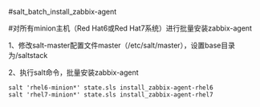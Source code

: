 #salt_batch_install_zabbix-agent

#对所有minion主机（Red Hat6或Red Hat7系统）进行批量安装zabbix-agent

1、修改salt-master配置文件master（/etc/salt/master），设置base目录为/saltstack

2、执行salt命令，批量安装zabbix-agent

	salt 'rhel6-minion*' state.sls install_zabbix-agent-rhel6
	salt 'rhel7-minion*' state.sls install_zabbix-agent-rhel7
